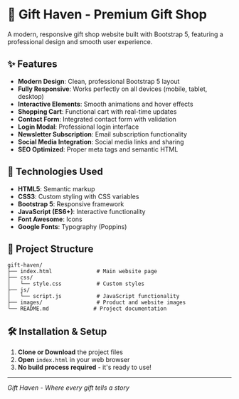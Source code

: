 # 🎁 Gift Haven - Premium Gift Shop

A modern, responsive gift shop website built with Bootstrap 5, featuring a professional design and smooth user experience.

## ✨ Features

- **Modern Design**: Clean, professional Bootstrap 5 layout
- **Fully Responsive**: Works perfectly on all devices (mobile, tablet, desktop)
- **Interactive Elements**: Smooth animations and hover effects
- **Shopping Cart**: Functional cart with real-time updates
- **Contact Form**: Integrated contact form with validation
- **Login Modal**: Professional login interface
- **Newsletter Subscription**: Email subscription functionality
- **Social Media Integration**: Social media links and sharing
- **SEO Optimized**: Proper meta tags and semantic HTML

## 🚀 Technologies Used

- **HTML5**: Semantic markup
- **CSS3**: Custom styling with CSS variables
- **Bootstrap 5**: Responsive framework
- **JavaScript (ES6+)**: Interactive functionality
- **Font Awesome**: Icons
- **Google Fonts**: Typography (Poppins)

## 📁 Project Structure

```
gift-haven/
├── index.html              # Main website page
├── css/
│   └── style.css           # Custom styles
├── js/
│   └── script.js           # JavaScript functionality
├── images/                 # Product and website images
└── README.md              # Project documentation
```


## 🛠️ Installation & Setup

1. **Clone or Download** the project files
2. **Open** `index.html` in your web browser
3. **No build process required** - it's ready to use!

---

*Gift Haven - Where every gift tells a story*